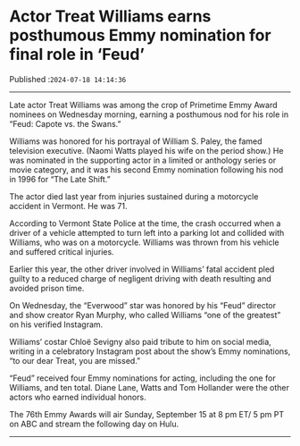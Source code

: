 # Actor Treat Williams earns posthumous Emmy nomination for final role in ‘Feud’

Published :`2024-07-18 14:14:36`

---

Late actor Treat Williams was among the crop of Primetime Emmy Award nominees on Wednesday morning, earning a posthumous nod for his role in “Feud: Capote vs. the Swans.”

Williams was honored for his portrayal of William S. Paley, the famed television executive. (Naomi Watts played his wife on the period show.) He was nominated in the supporting actor in a limited or anthology series or movie category, and it was his second Emmy nomination following his nod in 1996 for “The Late Shift.”

The actor died last year from injuries sustained during a motorcycle accident in Vermont. He was 71.

According to Vermont State Police at the time, the crash occurred when a driver of a vehicle attempted to turn left into a parking lot and collided with Williams, who was on a motorcycle. Williams was thrown from his vehicle and suffered critical injuries.

Earlier this year, the other driver involved in Williams’ fatal accident pled guilty to a reduced charge of negligent driving with death resulting and avoided prison time.

On Wednesday, the “Everwood” star was honored by his “Feud” director and show creator Ryan Murphy, who called Williams “one of the greatest” on his verified Instagram.

Williams’ costar Chloë Sevigny also paid tribute to him on social media, writing in a celebratory Instagram post about the show’s Emmy nominations, “to our dear Treat, you are missed.”

“Feud” received four Emmy nominations for acting, including the one for Williams, and ten total. Diane Lane, Watts and Tom Hollander were the other actors who earned individual honors.

The 76th Emmy Awards will air Sunday, September 15 at 8 pm ET/ 5 pm PT on ABC and stream the following day on Hulu.

---


